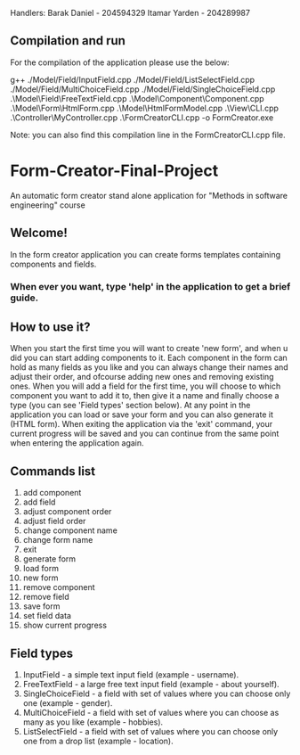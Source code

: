 Handlers: 	Barak Daniel - 204594329
		Itamar Yarden - 204289987

## Compilation and run

For the compilation of the application please use the below:

g++ ./Model/Field/InputField.cpp ./Model/Field/ListSelectField.cpp ./Model/Field/MultiChoiceField.cpp ./Model/Field/SingleChoiceField.cpp .\Model\Field\FreeTextField.cpp .\Model\Component\Component.cpp .\Model\Form\HtmlForm.cpp .\Model\HtmlFormModel.cpp .\View\CLI.cpp .\Controller\MyController.cpp .\FormCreatorCLI.cpp -o FormCreator.exe

Note: you can also find this compilation line in the FormCreatorCLI.cpp file.


# Form-Creator-Final-Project

An automatic form creator stand alone application for "Methods in software engineering" course 


## Welcome!

In the form creator application you can create forms templates containing components and fields.


### When ever you want, type 'help' in the application to get a brief guide.
## How to use it?

When you start the first time you will want to create 'new form', and when u did you can start adding components to it.
Each component in the form can hold as many fields as you like and you can always change their names and adjust their order,
and ofcourse adding new ones and removing existing ones.
When you will add a field for the first time, you will choose to which component you want to add it to, then give it a name
and finally choose a type (you can see 'Field types' section below).
At any point in the application you can load or save your form and you can also generate it (HTML form).
When exiting the application via the 'exit' command, your current progress will be saved and you can continue from the same
point when entering the application again.


## Commands list

1.	add component
2.	add field
3.	adjust component order
4.	adjust field order
5.	change component name
6.	change form name
7.	exit
8.	generate form
9.	load form
10.	new form
11.	remove component
12.	remove field
13.	save form
14.	set field data
15.	show current progress


## Field types

1. InputField -		a simple text input field (example - username).
2. FreeTextField -	a large free text input field (example - about yourself).
3. SingleChoiceField -	a field with set of values where you can choose only one (example - gender).
4. MultiChoiceField - 	a field with set of values where you can choose as many as you like (example - hobbies).
5. ListSelectField -	a field with set of values where you can choose only one from a drop list (example - location).
